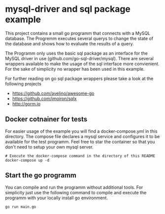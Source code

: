# mysql-driver and sql package example
This project contains a small go programm that connects with a MySQL database. The Progremm executes several querys to change the state of the database and shows how to evaluate the results of a query.

The Programm only uses the basic sql package as an interface for the MySQL driver in use (github.com/go-sql-driver/mysql). There are several wrappers available to make the usage of the sql interface more convienient. For the sake of simplicity no wrapper has been used in this example.

For further reading on go sql package wrappers please take a look at the following projects

- https://github.com/avelino/awesome-go
- https://github.com/jmoiron/sqlx
- http://gorm.io

## Docker cotnainer for tests
For easier usage of the example you will find a docker-compose.yml in this directory. The compose file declares a mysql service and configures it to be available for the test programm. Feel free to star the container so that you don't need to setup your own mysql server.

    # Execute the docker-compose command in the directory of this README
    docker-compose up -d

## Start the go programm
You can compile and run the programm without additional tools. For simplicity just use the following command to compile and execute the programm with your locally install go environment.

    go run main.go
